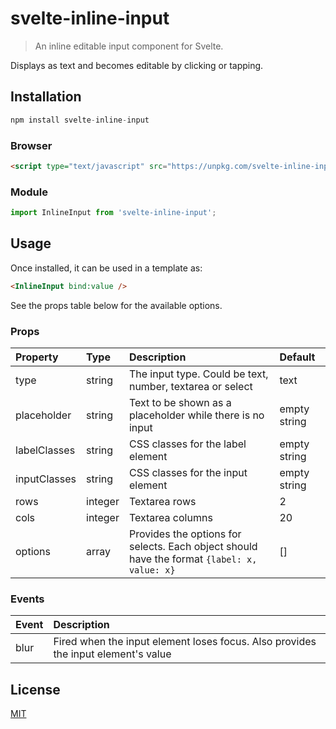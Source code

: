 # svelte-inline-input

> An inline editable input component for Svelte.

Displays as text and becomes editable by clicking or tapping.

## Installation

```js
npm install svelte-inline-input
```

### Browser

```html
<script type="text/javascript" src="https://unpkg.com/svelte-inline-input"></script>
```

### Module

```js
import InlineInput from 'svelte-inline-input';
```

## Usage

Once installed, it can be used in a template as:

```html
<InlineInput bind:value />
```

See the props table below for the available options.

### Props

| Property | Type | Description | Default |
|:--|:--|:--|:--|
| type | string | The input type. Could be text, number, textarea or select | text |
| placeholder | string | Text to be shown as a placeholder while there is no input |  empty string |
| labelClasses | string | CSS classes for the label element | empty string |
| inputClasses | string | CSS classes for the input element | empty string |
| rows | integer | Textarea rows | 2 |
| cols | integer | Textarea columns | 20 |
| options | array | Provides the options for selects. Each object should have the format `{label: x, value: x}` | [] |

### Events

| Event | Description |
|:--|:--|
| blur | Fired when the input element loses focus. Also provides the input element's value |

## License

[MIT](http://opensource.org/licenses/MIT)